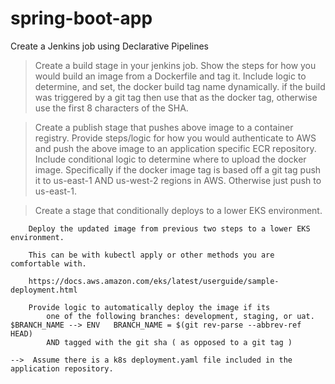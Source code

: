 # spring-boot-app

Create a Jenkins job using Declarative Pipelines

   > Create a build stage in your jenkins job.
        Show the steps for how you would build an image from a Dockerfile and tag it.
        Include logic to determine, and set, the docker build tag name dynamically. 
			if the build was triggered by a git tag then use that as the docker tag,
			otherwise use the first 8 characters of the SHA.

   > Create a publish stage that pushes above image to a container registry.
        Provide steps/logic for how you would authenticate to AWS and push the above image to an application specific ECR repository.
        Include conditional logic to determine where to upload the docker image. 
        Specifically if the docker image tag is based off a git tag push it to us-east-1 AND us-west-2 regions in AWS. 
        Otherwise just push to us-east-1.

   > Create a stage that conditionally deploys to a lower EKS environment.

        Deploy the updated image from previous two steps to a lower EKS environment. 

        This can be with kubectl apply or other methods you are comfortable with.

		https://docs.aws.amazon.com/eks/latest/userguide/sample-deployment.html

        Provide logic to automatically deploy the image if its
            one of the following branches: development, staging, or uat.   $BRANCH_NAME --> ENV   BRANCH_NAME = $(git rev-parse --abbrev-ref HEAD)   
            AND tagged with the git sha ( as opposed to a git tag )
   
	-->  Assume there is a k8s deployment.yaml file included in the application repository.
